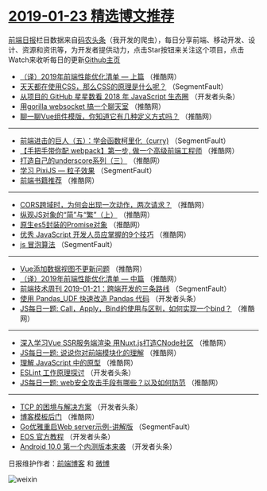 # [2019-01-23 精选博文推荐](http://hao.caibaojian.com/date/2019/01/23)

[前端日报](http://caibaojian.com/c/news)栏目数据来自[码农头条](http://hao.caibaojian.com/)（我开发的爬虫），每日分享前端、移动开发、设计、资源和资讯等，为开发者提供动力，点击Star按钮来关注这个项目，点击Watch来收听每日的更新[Github主页](https://github.com/kujian/frontendDaily)
* [（译）2019年前端性能优化清单 — 上篇](http://hao.caibaojian.com/98804.html) （推酷网）
* [天天都在使用CSS，那么CSS的原理是什么呢？](http://hao.caibaojian.com/98721.html) （SegmentFault）
* [从项目的 GitHub 星星数看 2018 年 JavaScript 生态圈](http://hao.caibaojian.com/98744.html) （开发者头条）
* [用gorilla websocket 搞一个聊天室](http://hao.caibaojian.com/98818.html) （推酷网）
* [聊一聊Vue组件模版，你知道它有几种定义方式吗？](http://hao.caibaojian.com/98805.html) （推酷网）

***
* [前端进击的巨人（五）：学会函数柯里化（curry)](http://hao.caibaojian.com/98720.html) （SegmentFault）
* [【手把手带你配 webpack】第一步, 做一个高级前端工程师](http://hao.caibaojian.com/98801.html) （推酷网）
* [打造自己的underscore系列（三）](http://hao.caibaojian.com/98816.html) （推酷网）
* [学习 PixiJS — 粒子效果](http://hao.caibaojian.com/98730.html) （SegmentFault）
* [前端书籍推荐](http://hao.caibaojian.com/98872.html) （推酷网）

***
* [CORS跨域时，为何会出现一次动作，两次请求？](http://hao.caibaojian.com/98806.html) （推酷网）
* [纵观JS对象的“简”与“繁”（上）](http://hao.caibaojian.com/98863.html) （推酷网）
* [原生es5封装的Promise对象](http://hao.caibaojian.com/98807.html) （推酷网）
* [优秀 JavaScript 开发人员应掌握的9个技巧](http://hao.caibaojian.com/98808.html) （推酷网）
* [js 冒泡算法](http://hao.caibaojian.com/98734.html) （SegmentFault）

***
* [Vue添加数据视图不更新问题](http://hao.caibaojian.com/98855.html) （推酷网）
* [（译）2019年前端性能优化清单 — 中篇](http://hao.caibaojian.com/98857.html) （推酷网）
* [前端技术周刊 2019-01-21：跨端开发的三条路线](http://hao.caibaojian.com/98727.html) （SegmentFault）
* [使用 Pandas_UDF 快速改造 Pandas 代码](http://hao.caibaojian.com/98759.html) （开发者头条）
* [JS每日一题: Call，Apply，Bind的使用与区别，如何实现一个bind？](http://hao.caibaojian.com/98858.html) （推酷网）

***
* [深入学习Vue SSR服务端渲染 用Nuxt.js打造CNode社区](http://hao.caibaojian.com/98814.html) （推酷网）
* [JS每日一题: 说说你对前端模块化的理解](http://hao.caibaojian.com/98859.html) （推酷网）
* [理解 JavaScript 中的原型](http://hao.caibaojian.com/98803.html) （推酷网）
* [ESLint 工作原理探讨](http://hao.caibaojian.com/98761.html) （开发者头条）
* [JS每日一题: web安全攻击手段有哪些？以及如何防范](http://hao.caibaojian.com/98860.html) （推酷网）

***
* [TCP 的困境与解决方案](http://hao.caibaojian.com/98740.html) （开发者头条）
* [博客模板后门](http://hao.caibaojian.com/98871.html) （推酷网）
* [Go优雅重启Web server示例-讲解版](http://hao.caibaojian.com/98719.html) （SegmentFault）
* [EOS 官方教程](http://hao.caibaojian.com/98751.html) （开发者头条）
* [Android 10.0 第一个内测版本来袭](http://hao.caibaojian.com/98762.html) （开发者头条）

日报维护作者：[前端博客](http://caibaojian.com/) 和 [微博](http://caibaojian.com/go/weibo)

![weixin](https://user-images.githubusercontent.com/3055447/38468989-651132ac-3b80-11e8-8e6b-15122322a9d7.png)